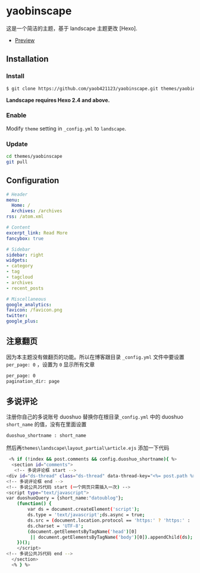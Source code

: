 ﻿# yaobinscape

这是一个简洁的主题，基于 landscape 主题更改 [Hexo].

- [Preview](http://hexo.io/hexo-theme-landscape/)

## Installation

### Install

``` bash
$ git clone https://github.com/yaob421123/yaobinscape.git themes/yaobinscape
```

**Landscape requires Hexo 2.4 and above.**

### Enable

Modify `theme` setting in `_config.yml` to `landscape`.

### Update

``` bash
cd themes/yaobinscape
git pull
```

## Configuration

``` yml
# Header
menu:
  Home: /
  Archives: /archives
rss: /atom.xml

# Content
excerpt_link: Read More
fancybox: true

# Sidebar
sidebar: right
widgets:
- category
- tag
- tagcloud
- archives
- recent_posts

# Miscellaneous
google_analytics:
favicon: /favicon.png
twitter:
google_plus:
```

## 注意翻页
因为本主题没有做翻页的功能。所以在博客跟目录 `_config.yml` 文件中要设置 `per_page: 0` ，设置为 `0` 显示所有文章
``` bash
per_page: 0
pagination_dir: page
```

## 多说评论
注册你自己的多说账号 duoshuo 替换你在根目录`_config.yml` 中的 duoshuo `short_name` 的值，没有在里面设置
``` bash
duoshuo_shortname : short_name
```

然后再`themes\landscape\layout_partial\article.ejs` 添加一下代码

``` bash
 <% if (!index && post.comments && config.duoshuo_shortname){ %>
  <section id="comments">
   <!-- 多说评论框 start -->
<div id="ds-thread" class="ds-thread" data-thread-key="<%= post.path %>" data-title="<%= post.title %>" data-url="<%= post.permalink %>"></div>
<!-- 多说评论框 end -->
<!-- 多说公共JS代码 start (一个网页只需插入一次) -->
<script type="text/javascript">
var duoshuoQuery = {short_name:"datoublog"};
	(function() {
		var ds = document.createElement('script');
		ds.type = 'text/javascript';ds.async = true;
		ds.src = (document.location.protocol == 'https:' ? 'https:' : 'http:') + '//static.duoshuo.com/embed.js';
		ds.charset = 'UTF-8';
		(document.getElementsByTagName('head')[0] 
		 || document.getElementsByTagName('body')[0]).appendChild(ds);
	})();
	</script>
<!-- 多说公共JS代码 end -->
  </section>
  <% } %>
```